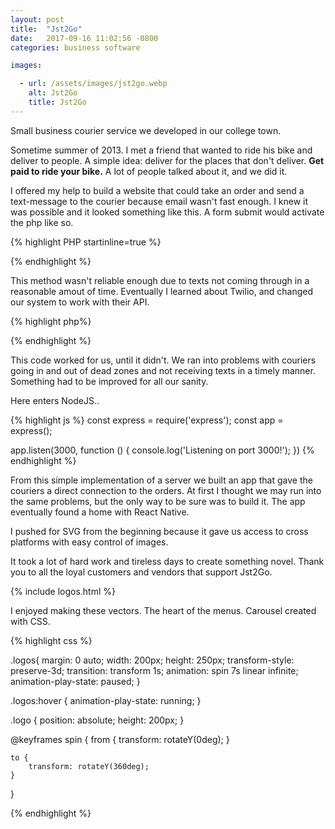 ```yaml
---
layout: post
title:  "Jst2Go"
date:   2017-09-16 11:02:56 -0800
categories: business software

images:

  - url: /assets/images/jst2go.webp
    alt: Jst2Go
    title: Jst2Go
---
```

Small business courier service we developed in our college town.

Sometime summer of 2013.  I met a friend that wanted to ride his bike and deliver to people.  A simple idea: deliver for the places that don't deliver. <b>Get paid to ride your bike.</b> A lot of people talked about it, and we did it. 

I offered my help to build a website that could take an order and send a text-message to the courier because email wasn't fast enough.  I knew it was possible and it looked something like this. A form submit would activate the php like so.

{% highlight PHP startinline=true %}
<?php
mail( '1234567890@vtext.com', '', 'Please bring me Jamba Juice' );
?>
{% endhighlight %}

This method wasn't reliable enough due to texts not coming through in a reasonable amout of time. Eventually I learned about Twilio, and changed our system to work with their API.

{% highlight php%}
<?php
//send message using twilio
sendsms($message, $id); 
try {
  $response = twilio( $messageArr );
  if( $response == '' ){
    $error = "ERROR: No response from twilio queue";
    sendsms("TWILIO QUEUE SERVER DIDN'T RESPOND FOR: ",$id);
    error_log( $error );
  }
  error_log( $response );
}
catch (Exception $e){
 $error = "ERROR: " . $e;
 echo $error;
 error_log( $error ); 
}
?>
{% endhighlight %}

This code worked for us, until it didn't.  We ran into problems with couriers going in and out of dead zones and not receiving texts in a timely manner.  Something had to be improved for all our sanity. 

Here enters NodeJS..

{% highlight js %}
const express = require('express');
const app = express();

app.listen(3000, function () {
  console.log('Listening on port 3000!');
})
{% endhighlight %}

From this simple implementation of a server we built an app that gave the couriers a direct connection to the orders.  At first I thought we may run into the same problems, but the only way to be sure was to build it.  The app eventually found a home with React Native.

I pushed for SVG from the beginning because it gave us access to cross platforms with easy control of images.

It took a lot of hard work and tireless days to create something novel. Thank you to all the loyal customers and vendors that support Jst2Go.

{% include logos.html %}

I enjoyed making these vectors.  The heart of the menus. Carousel created with CSS.

{% highlight css %}

.logos{
    margin: 0 auto;
    width: 200px;
    height: 250px;
    transform-style: preserve-3d;
    transition: transform 1s;
    animation: spin 7s linear infinite;
    animation-play-state: paused;
}

.logos:hover {
    animation-play-state: running;
}

.logo {
    position: absolute;
    height: 200px;
}

@keyframes spin {
    from {
      transform: rotateY(0deg);
    }
  
    to {
        transform: rotateY(360deg);
    }
  }

{% endhighlight %}









